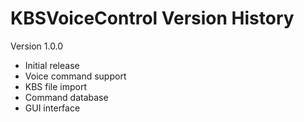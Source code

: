 # KBSVoiceControl Version History

Version 1.0.0
- Initial release
- Voice command support
- KBS file import
- Command database
- GUI interface 
